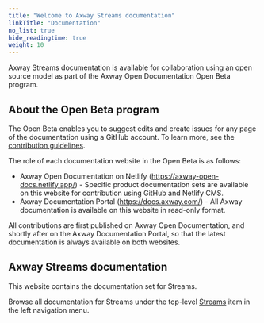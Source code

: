 ```yaml
---
title: "Welcome to Axway Streams documentation"
linkTitle: "Documentation"
no_list: true
hide_readingtime: true
weight: 10
---
```


Axway Streams documentation is available for collaboration using an open source model as part of the Axway Open Documentation Open Beta program.

## About the Open Beta program

The Open Beta enables you to suggest edits and create issues for any page of the documentation using a GitHub account. To learn more, see the [contribution guidelines](/docs/contribution_guidelines/).

The role of each documentation website in the Open Beta is as follows:

* Axway Open Documentation on Netlify (<https://axway-open-docs.netlify.app/>) - Specific product documentation sets are available on this website for contribution using GitHub and Netlify CMS.
* Axway Documentation Portal (<https://docs.axway.com/>) - All Axway documentation is available on this website in read-only format.

All contributions are first published on Axway Open Documentation, and shortly after on the Axway Documentation Portal, so that the latest documentation is always available on both websites.

## Axway Streams documentation

This website contains the documentation set for Streams.

Browse all documentation for Streams under the top-level [Streams](/docs/streams/) item in the left navigation menu.
